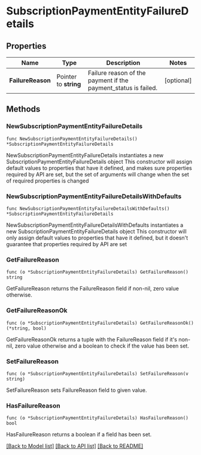 # SubscriptionPaymentEntityFailureDetails

## Properties

Name | Type | Description | Notes
------------ | ------------- | ------------- | -------------
**FailureReason** | Pointer to **string** | Failure reason of the payment if the payment_status is failed. | [optional] 

## Methods

### NewSubscriptionPaymentEntityFailureDetails

`func NewSubscriptionPaymentEntityFailureDetails() *SubscriptionPaymentEntityFailureDetails`

NewSubscriptionPaymentEntityFailureDetails instantiates a new SubscriptionPaymentEntityFailureDetails object
This constructor will assign default values to properties that have it defined,
and makes sure properties required by API are set, but the set of arguments
will change when the set of required properties is changed

### NewSubscriptionPaymentEntityFailureDetailsWithDefaults

`func NewSubscriptionPaymentEntityFailureDetailsWithDefaults() *SubscriptionPaymentEntityFailureDetails`

NewSubscriptionPaymentEntityFailureDetailsWithDefaults instantiates a new SubscriptionPaymentEntityFailureDetails object
This constructor will only assign default values to properties that have it defined,
but it doesn't guarantee that properties required by API are set

### GetFailureReason

`func (o *SubscriptionPaymentEntityFailureDetails) GetFailureReason() string`

GetFailureReason returns the FailureReason field if non-nil, zero value otherwise.

### GetFailureReasonOk

`func (o *SubscriptionPaymentEntityFailureDetails) GetFailureReasonOk() (*string, bool)`

GetFailureReasonOk returns a tuple with the FailureReason field if it's non-nil, zero value otherwise
and a boolean to check if the value has been set.

### SetFailureReason

`func (o *SubscriptionPaymentEntityFailureDetails) SetFailureReason(v string)`

SetFailureReason sets FailureReason field to given value.

### HasFailureReason

`func (o *SubscriptionPaymentEntityFailureDetails) HasFailureReason() bool`

HasFailureReason returns a boolean if a field has been set.


[[Back to Model list]](../README.md#documentation-for-models) [[Back to API list]](../README.md#documentation-for-api-endpoints) [[Back to README]](../README.md)


